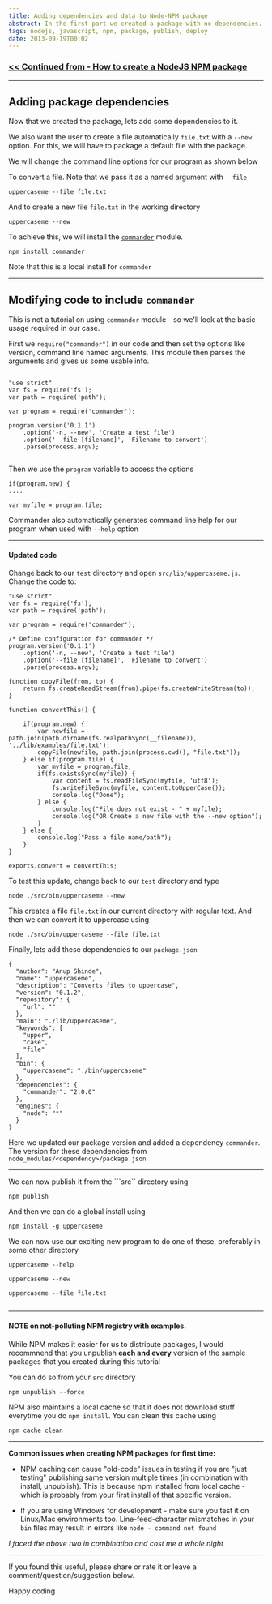 ```yaml
---
title: Adding dependencies and data to Node-NPM package
abstract: In the first part we created a package with no dependencies. In this part, we'll add some dependencies to our program and package. We'll also look at some additional tips that you may require when creating your first NPM package.
tags: nodejs, javascript, npm, package, publish, deploy
date: 2013-09-19T00:02
---
```



### [<< Continued from - How to create a NodeJS NPM package](/posts/how-to-create-nodejs-npm-package)

---

## Adding package dependencies

Now that we created the package, lets add some dependencies to it. 


We also want the user to create a file automatically  ```file.txt``` with a ```--new``` option.
For this, we will have to package a default file with the package.

We will change the command line options for our program as shown below

To convert a file. Note that we pass it as a named argument with ```--file```
```
uppercaseme --file file.txt
```

And to create a new file ```file.txt``` in the working directory
```
uppercaseme --new
```


To achieve this, we will install the [```commander```](https://npmjs.org/package/commander) module. 

```
npm install commander
```

Note that this is a local install for ```commander```

---

## Modifying code to include ```commander```

This is not a tutorial on using ```commander``` module - so we'll look at the basic usage required in our case.

First we ```require("commander")``` in our code and then set the options like version, command line named arguments. This module then parses the arguments and gives us some usable info.

```

"use strict"
var fs = require('fs');
var path = require('path');

var program = require('commander');

program.version('0.1.1')
	.option('-n, --new', 'Create a test file')
	.option('--file [filename]', 'Filename to convert')
	.parse(process.argv);
	
```	

Then we use the ```program``` variable to access the options

```
if(program.new) {
....

var myfile = program.file;

```

Commander also automatically generates command line help for our program when used with ```--help``` option

---

#### Updated code

Change back to our ```test``` directory and open ```src/lib/uppercaseme.js```. Change the code to:


```
"use strict"
var fs = require('fs');
var path = require('path');

var program = require('commander');

/* Define configuration for commander */
program.version('0.1.1')
	.option('-n, --new', 'Create a test file')
	.option('--file [filename]', 'Filename to convert')
	.parse(process.argv);
	
function copyFile(from, to) {
	return fs.createReadStream(from).pipe(fs.createWriteStream(to));
}

function convertThis() {

	if(program.new) {
		var newfile = path.join(path.dirname(fs.realpathSync(__filename)), '../lib/examples/file.txt');
		copyFile(newfile, path.join(process.cwd(), "file.txt"));
	} else if(program.file) {
		var myfile = program.file;
		if(fs.existsSync(myfile)) {
			var content = fs.readFileSync(myfile, 'utf8');
			fs.writeFileSync(myfile, content.toUpperCase());
			console.log("Done");
		} else {
			console.log("File does not exist - " + myfile);
			console.log("OR Create a new file with the --new option");
		}
	} else {
		console.log("Pass a file name/path");
	}
}

exports.convert = convertThis;
```

To test this update, change back to our ```test``` directory and type

```
node ./src/bin/uppercaseme --new
```

This creates a file ```file.txt``` in our current directory with regular text. And then we can convert it to uppercase using

```
node ./src/bin/uppercaseme --file file.txt
```


Finally, lets add these dependencies to our ```package.json```

```
{
  "author": "Anup Shinde",
  "name": "uppercaseme",
  "description": "Converts files to uppercase",
  "version": "0.1.2",
  "repository": {
    "url": ""
  },
  "main": "./lib/uppercaseme",
  "keywords": [
    "upper",
    "case",
    "file"
  ],
  "bin": {
    "uppercaseme": "./bin/uppercaseme"
  },
  "dependencies": {
	"commander": "2.0.0"
  },
  "engines": {
    "node": "*"
  }
}
```

Here we updated our package version and added a dependency ```commander```. The version for these dependencies from ```node_modules/<dependency>/package.json```

---

We can now publish it from the ```src`` directory using  
``` 
npm publish 
```


And then we can do a global install using 
```
npm install -g uppercaseme
```


We can now use our exciting new program to do one of these, preferably in some other directory

```
uppercaseme --help

uppercaseme --new

uppercaseme --file file.txt


```

---

#### NOTE on not-polluting NPM registry with examples.

While NPM makes it easier for us to distribute packages, I would recommnend that you unpublish **each and every** version of the sample packages that you created during this tutorial

You can do so from your ```src``` directory

```
npm unpublish --force

```

NPM also maintains a local cache so that it does not download stuff everytime you do ```npm install```. You can clean this cache using


```
npm cache clean
```

---

**Common issues when creating NPM packages for first time:**

* NPM caching can cause "old-code" issues in testing if you are "just testing" publishing same version multiple times (in combination with install, unpublish). This is because npm installed from local cache - which is probably from your first install of that specific version.

* If you are using Windows for development - make sure you test it on Linux/Mac environments too. Line-feed-character mismatches in your ```bin``` files may result in errors like ```node - command not found```

_I faced the above two in combination and cost me a whole night <i class="icon-frown"></i>_


---

If you found this useful, please share or rate it or leave a comment/question/suggestion below. 


Happy coding <i class="icon-smile"></i>

